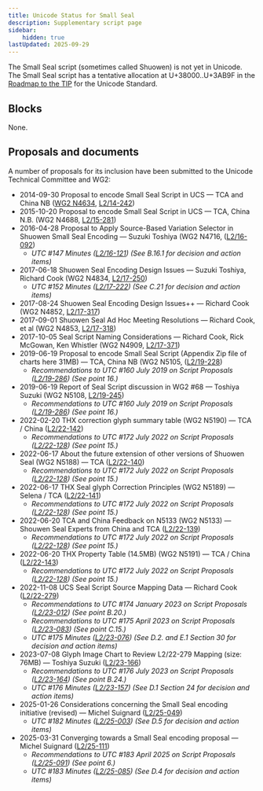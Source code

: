 ```yaml
---
title: Unicode Status for Small Seal
description: Supplementary script page
sidebar:
    hidden: true
lastUpdated: 2025-09-29
---
```


The Small Seal script (sometimes called Shuowen) is not yet in Unicode. The Small Seal script has a tentative allocation at U+38000..U+3AB9F in the [Roadmap to the TIP](http://www.unicode.org/roadmaps/tip/) for the Unicode Standard.

## Blocks

None.

## Proposals and documents

A number of proposals for its inclusion have been submitted to the Unicode Technical Committee and WG2:
- 2014-09-30 Proposal to encode Small Seal Script in UCS — TCA and China NB ([WG2 N4634](https://www.unicode.org/wg2/docs/n4634.pdf), [L2/14-242](http://www.unicode.org/cgi-bin/GetMatchingDocs.pl?L2/14-242))
- 2015-10-20 Proposal to encode Small Seal Script in UCS — TCA, China N.B. (WG2 N4688, [L2/15-281](http://www.unicode.org/cgi-bin/GetMatchingDocs.pl?L2/15-281))
- 2016-04-28 Proposal to Apply Source-Based Variation Selector in Shuowen Small Seal Encoding — Suzuki Toshiya (WG2 N4716,    ([L2/16-092](http://www.unicode.org/cgi-bin/GetMatchingDocs.pl?L2/16-092))
  - _UTC #147 Minutes ([L2/16-121](http://www.unicode.org/cgi-bin/GetMatchingDocs.pl?L2/16-121)) (See B.16.1 for decision and action items)_
- 2017-06-18 Shuowen Seal Encoding Design Issues — Suzuki Toshiya, Richard Cook (WG2 N4834, [L2/17-250](http://www.unicode.org/cgi-bin/GetMatchingDocs.pl?L2/17-250))
  - _UTC #152 Minutes ([L2/17-222](http://www.unicode.org/L2/L2017/17222.htm)) (See C.21 for decision and action items)_
- 2017-08-24 Shuowen Seal Encoding Design Issues++ — Richard Cook (WG2 N4852, [L2/17-317](http://www.unicode.org/cgi-bin/GetMatchingDocs.pl?L2/17-317))
- 2017-09-01 Shuowen Seal Ad Hoc Meeting Resolutions — Richard Cook, et al (WG2 N4853, [L2/17-318](http://www.unicode.org/cgi-bin/GetMatchingDocs.pl?L2/17-318))
- 2017-10-05 Seal Script Naming Considerations — Richard Cook, Rick McGowan, Ken Whistler (WG2 N4909, [L2/17-371](http://www.unicode.org/cgi-bin/GetMatchingDocs.pl?L2/17-371))
- 2019-06-19 Proposal to encode Small Seal Script (Appendix Zip file of charts here 31MB) — TCA, China NB (WG2 N5105, ([L2/19-228](http://www.unicode.org/cgi-bin/GetMatchingDocs.pl?L2/19-228))
  - _Recommendations to UTC #160 July 2019 on Script Proposals ([L2/19-286](https://www.unicode.org/L2/L2019/19286-script-recs.pdf)) (See point 16.)_
- 2019-06-19 Report of Seal Script discussion in WG2 #68 — Toshiya Suzuki (WG2 N5108, [L2/19-245](http://www.unicode.org/cgi-bin/GetMatchingDocs.pl?L2/19-245))
  - _Recommendations to UTC #160 July 2019 on Script Proposals ([L2/19-286](https://www.unicode.org/L2/L2019/19286-script-recs.pdf)) (See point 16.)_
- 2022-02-20 THX correction glyph summary table (WG2 N5190) — TCA / China ([L2/22-142](http://www.unicode.org/cgi-bin/GetMatchingDocs.pl?L2/22-142))
  - _Recommendations to UTC #172 July 2022 on Script Proposals ([L2/22-128](http://www.unicode.org/cgi-bin/GetMatchingDocs.pl?L2/22-128)) (See point 15.)_
- 2022-06-17 About the future extension of other versions of Shuowen Seal (WG2 N5188) — TCA ([L2/22-140](http://www.unicode.org/cgi-bin/GetMatchingDocs.pl?L2/22-140))
  - _Recommendations to UTC #172 July 2022 on Script Proposals ([L2/22-128](http://www.unicode.org/cgi-bin/GetMatchingDocs.pl?L2/22-128)) (See point 15.)_
- 2022-06-17 THX Seal glyph Correction Principles (WG2 N5189) — Selena / TCA ([L2/22-141](http://www.unicode.org/cgi-bin/GetMatchingDocs.pl?L2/22-141))
  - _Recommendations to UTC #172 July 2022 on Script Proposals ([L2/22-128](http://www.unicode.org/cgi-bin/GetMatchingDocs.pl?L2/22-128)) (See point 15.)_
- 2022-06-20 TCA and China Feedback on N5133 (WG2 N5133) — Shouwen Seal Experts from China and TCA ([L2/22-139](http://www.unicode.org/cgi-bin/GetMatchingDocs.pl?L2/22-139))
  - _Recommendations to UTC #172 July 2022 on Script Proposals ([L2/22-128](http://www.unicode.org/cgi-bin/GetMatchingDocs.pl?L2/22-128)) (See point 15.)_
- 2022-06-20 THX Property Table (14.5MB) (WG2 N5191) — TCA / China ([L2/22-143](http://www.unicode.org/cgi-bin/GetMatchingDocs.pl?L2/22-143))
  - _Recommendations to UTC #172 July 2022 on Script Proposals ([L2/22-128](http://www.unicode.org/cgi-bin/GetMatchingDocs.pl?L2/22-128)) (See point 15.)_
- 2022-11-08 UCS Seal Script Source Mapping Data — Richard Cook ([L2/22-279](http://www.unicode.org/cgi-bin/GetMatchingDocs.pl?L2/22-279))
  - _Recommendations to UTC #174 January 2023 on Script Proposals ([L2/23-012](https://www.unicode.org/cgi-bin/GetMatchingDocs.pl?L2/23-012)) (See point B.20.)_
  - _Recommendations to UTC #175 April 2023 on Script Proposals ([L2/23-083](https://www.unicode.org/cgi-bin/GetMatchingDocs.pl?L2/23-083)) (See point C.15.)_
  - _UTC #175 Minutes ([L2/23-076](http://www.unicode.org/L2/L2023/23076.htm)) (See D.2. and E.1 Section 30 for decision and action items)_
- 2023-07-08 Glyph Image Chart to Review L2/22-279 Mapping (size: 76MB) — Toshiya Suzuki ([L2/23-166](http://www.unicode.org/cgi-bin/GetMatchingDocs.pl?L2/23-166))
  - _Recommendations to UTC #176 July 2023 on Script Proposals ([L2/23-164](http://www.unicode.org/cgi-bin/GetMatchingDocs.pl?L2/23-164)) (See point B.24.)_
  - _UTC #176 Minutes ([L2/23-157](https://www.unicode.org/L2/L2023/23157.htm)) (See D.1 Section 24 for decision and action items)_
- 2025-01-26 Considerations concerning the Small Seal encoding initiative (revised) — Michel Suignard ([L2/25-049](http://www.unicode.org/cgi-bin/GetMatchingDocs.pl?L2/25-049))
  - _UTC #182 Minutes ([L2/25-003](https://www.unicode.org/L2/L2025/25003.htm)) (See D.5 for decision and action items)_
- 2025-03-31 Converging towards a Small Seal encoding proposal — Michel Suignard ([L2/25-111](http://www.unicode.org/cgi-bin/GetMatchingDocs.pl?L2/25-111))
  - _Recommendations to UTC #183 April 2025 on Script Proposals ([L2/25-091](http://www.unicode.org/cgi-bin/GetMatchingDocs.pl?L2/25-091)) (See point 6.)_
  - _UTC #183 Minutes ([L2/25-085](https://www.unicode.org/L2/L2025/25085.htm)) (See D.4 for decision and action items)_
